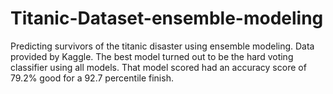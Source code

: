 # Titanic-Dataset-ensemble-modeling
Predicting survivors of the titanic disaster using ensemble modeling. Data provided by Kaggle. 
The best model turned out to be the hard voting classifier using all models.
That model scored had an accuracy score of 79.2% good for a 92.7 percentile finish. 
